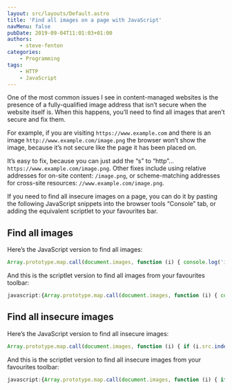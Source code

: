 ```yaml
---
layout: src/layouts/Default.astro
title: 'Find all images on a page with JavaScript'
navMenu: false
pubDate: 2019-09-04T11:01:03+01:00
authors:
    - steve-fenton
categories:
    - Programming
tags:
    - HTTP
    - JavaScript
---
```


One of the most common issues I see in content-managed websites is the presence of a fully-qualified image address that isn’t secure when the website itself is. When this happens, you’ll need to find all images that aren’t secure and fix them.

For example, if you are visiting `https://www.example.com` and there is an image `http://www.example.com/image.png` the browser won’t show the image, because it’s not secure like the page it has been placed on.

It’s easy to fix, because you can just add the “s” to “http”… `https://www.example.com/image.png`. Other fixes include using relative addresses for on-site content: `/image.png`, or scheme-matching addresses for cross-site resources: `//www.example.com/image.png`.

If you need to find all insecure images on a page, you can do it by pasting the following JavaScript snippets into the browser tools “Console” tab, or adding the equivalent scriptlet to your favourites bar.

## Find all images

Here’s the JavaScript version to find all images:

```javascript
Array.prototype.map.call(document.images, function (i) { console.log('image', i.src); });
```

And this is the scriptlet version to find all images from your favourites toolbar:

```javascript
javascript:{Array.prototype.map.call(document.images, function (i) { console.log('image', i.src); });}; void(0);
```

## Find all insecure images

Here’s the JavaScript version to find all insecure images:

```javascript
Array.prototype.map.call(document.images, function (i) { if (i.src.indexOf('http:') > -1) console.log('image', i.src); });
```

And this is the scriptlet version to find all insecure images from your favourites toolbar:

```javascript
javascript:{Array.prototype.map.call(document.images, function (i) { if (i.src.indexOf('http:') > -1) console.log('image', i.src); });}; void(0);
```